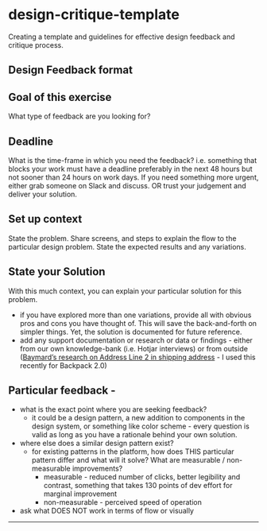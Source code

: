 # design-critique-template
Creating a template and guidelines for effective design feedback and critique process.

## Design Feedback format

## Goal of this exercise

What type of feedback are you looking for? 

## Deadline

What is the time-frame in which you need the feedback?
i.e. something that blocks your work must have a deadline preferably in the next 48 hours but not sooner than 24 hours on work days. If you need something more urgent, either grab someone on Slack and discuss. OR trust your judgement and deliver your solution. 

## Set up context

State the problem.
Share screens, and steps to explain the flow to the particular design problem. 
State the expected results and any variations.

## State your Solution

With this much context, you can explain your particular solution for this problem.

- if you have explored more than one variations, provide all with obvious pros and cons you have thought of. This will save the back-and-forth on simpler things. Yet, the solution is documented for future reference.
- add any support documentation or research or data or findings - either from our own knowledge-bank (i.e. Hotjar interviews) or from outside ([Baymard’s research on Address Line 2 in shipping address](https://baymard.com/checkout-usability/benchmark/step-type/shipping-address) -  I used this recently for Backpack 2.0) 


## Particular feedback -
- what is the exact point where you are seeking feedback?
    - it could be a design pattern, a new addition to components in the design system, or something like color scheme - every question is valid as long as you have a rationale behind your own solution.
- where else does a similar design pattern exist? 
    - for existing patterns in the platform, how does THIS particular pattern differ and what will it solve? What are measurable / non-measurable improvements?
        - measurable - reduced number of clicks, better legibility and contrast, something that takes 130 points of dev effort for marginal improvement
        - non-measurable - perceived speed of operation
- ask what DOES NOT work in terms of flow or visually


****


